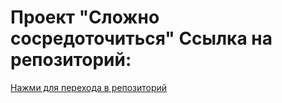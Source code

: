 # Проект "Сложно сосредоточиться" Ссылка на репозиторий:

[Нажми для перехода в репозиторий](https://github.com/SergeyFedorov007/slozhno-sosredotochitsya.git)